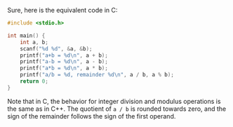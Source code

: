  Sure, here is the equivalent code in C:

```c
#include <stdio.h>

int main() {
    int a, b;
    scanf("%d %d", &a, &b);
    printf("a+b = %d\n", a + b);
    printf("a-b = %d\n", a - b);
    printf("a*b = %d\n", a * b);
    printf("a/b = %d, remainder %d\n", a / b, a % b);
    return 0;
}
```

Note that in C, the behavior for integer division and modulus operations is the same as in C++. The quotient of `a / b` is rounded towards zero, and the sign of the remainder follows the sign of the first operand.
